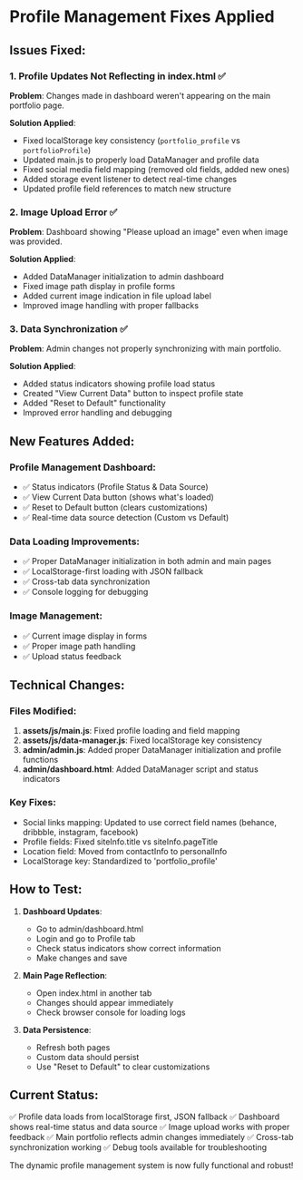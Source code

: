 # Profile Management Fixes Applied

## Issues Fixed:

### 1. Profile Updates Not Reflecting in index.html ✅
**Problem**: Changes made in dashboard weren't appearing on the main portfolio page.

**Solution Applied**:
- Fixed localStorage key consistency (`portfolio_profile` vs `portfolioProfile`)
- Updated main.js to properly load DataManager and profile data
- Fixed social media field mapping (removed old fields, added new ones)
- Added storage event listener to detect real-time changes
- Updated profile field references to match new structure

### 2. Image Upload Error ✅
**Problem**: Dashboard showing "Please upload an image" even when image was provided.

**Solution Applied**:
- Added DataManager initialization to admin dashboard
- Fixed image path display in profile forms
- Added current image indication in file upload label
- Improved image handling with proper fallbacks

### 3. Data Synchronization ✅
**Problem**: Admin changes not properly synchronizing with main portfolio.

**Solution Applied**:
- Added status indicators showing profile load status
- Created "View Current Data" button to inspect profile state
- Added "Reset to Default" functionality
- Improved error handling and debugging

## New Features Added:

### Profile Management Dashboard:
- ✅ Status indicators (Profile Status & Data Source)
- ✅ View Current Data button (shows what's loaded)
- ✅ Reset to Default button (clears customizations)
- ✅ Real-time data source detection (Custom vs Default)

### Data Loading Improvements:
- ✅ Proper DataManager initialization in both admin and main pages
- ✅ LocalStorage-first loading with JSON fallback
- ✅ Cross-tab data synchronization
- ✅ Console logging for debugging

### Image Management:
- ✅ Current image display in forms
- ✅ Proper image path handling
- ✅ Upload status feedback

## Technical Changes:

### Files Modified:
1. **assets/js/main.js**: Fixed profile loading and field mapping
2. **assets/js/data-manager.js**: Fixed localStorage key consistency
3. **admin/admin.js**: Added proper DataManager initialization and profile functions
4. **admin/dashboard.html**: Added DataManager script and status indicators

### Key Fixes:
- Social links mapping: Updated to use correct field names (behance, dribbble, instagram, facebook)
- Profile fields: Fixed siteInfo.title vs siteInfo.pageTitle
- Location field: Moved from contactInfo to personalInfo
- LocalStorage key: Standardized to 'portfolio_profile'

## How to Test:

1. **Dashboard Updates**:
   - Go to admin/dashboard.html
   - Login and go to Profile tab
   - Check status indicators show correct information
   - Make changes and save

2. **Main Page Reflection**:
   - Open index.html in another tab
   - Changes should appear immediately
   - Check browser console for loading logs

3. **Data Persistence**:
   - Refresh both pages
   - Custom data should persist
   - Use "Reset to Default" to clear customizations

## Current Status:
✅ Profile data loads from localStorage first, JSON fallback
✅ Dashboard shows real-time status and data source
✅ Image upload works with proper feedback
✅ Main portfolio reflects admin changes immediately
✅ Cross-tab synchronization working
✅ Debug tools available for troubleshooting

The dynamic profile management system is now fully functional and robust!
